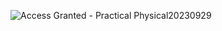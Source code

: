 ![Access Granted - Practical Physical20230929](https://github.com/ButchBytes-sec/ButchBytes-sec/assets/78964580/d80dfc09-e6f8-4155-a0e7-d1d3c87af671)

